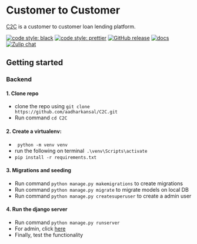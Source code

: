 # Customer to Customer

[C2C](http://35.154.177.176:3000) is a customer to customer loan lending platform.


[![code style: black](https://img.shields.io/badge/code%20style-black-000000.svg)](https://github.com/psf/black)
[![code style: prettier](https://img.shields.io/badge/code_style-prettier-ff69b4.svg)](https://github.com/prettier/prettier)
[![GitHub release](https://img.shields.io/github/release/zulip/zulip.svg)](https://github.com/zulip/zulip/releases/latest)
[![docs](https://readthedocs.org/projects/zulip/badge/?version=latest)](https://zulip.readthedocs.io/en/latest/)
[![Zulip chat](https://img.shields.io/badge/zulip-join_chat-brightgreen.svg)](https://chat.zulip.org)


## Getting started

### Backend

#### 1. Clone repo

- clone the repo using ```git clone https://github.com/aadharkansal/C2C.git```
- Run command ```cd C2C```

#### 2. Create a virtualenv:

- ``` python -m venv venv```
- run the following on terminal``` .\venv\Scripts\activate```
- ``` pip install -r requirements.txt ```

#### 3. Migrations and seeding

- Run command ```python manage.py makemigrations``` to create migrations
- Run command ```python manage.py migrate``` to migrate models on local DB
- Run command ```python manage.py createsuperuser``` to create a admin user

#### 4. Run the django server

- Run command ```python manage.py runserver```
- For admin, click [here](http://localhost:8000/admin/)
- Finally, test the functionality
